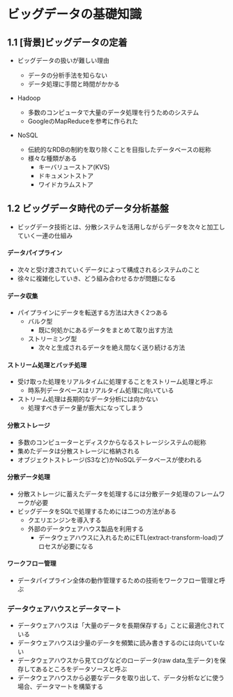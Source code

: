 # ビッグデータの基礎知識

## 1.1 [背景]ビッグデータの定着
- ビッグデータの扱いが難しい理由
  - データの分析手法を知らない
  - データ処理に手間と時間がかかる

- Hadoop
  - 多数のコンピュータで大量のデータ処理を行うためのシステム
  - GoogleのMapReduceを参考に作られた

- NoSQL
  - 伝統的なRDBの制約を取り除くことを目指したデータベースの総称
  - 様々な種類がある
    - キーバリューストア(KVS)
    - ドキュメントストア
    - ワイドカラムストア
    
## 1.2 ビッグデータ時代のデータ分析基盤
- ビッグデータ技術とは、分散システムを活用しながらデータを次々と加工していく一連の仕組み

#### データパイプライン
- 次々と受け渡されていくデータによって構成されるシステムのこと
- 徐々に複雑化していき、どう組み合わせるかが問題になる

#### データ収集
- パイプラインにデータを転送する方法は大きく2つある
  - バルク型
    - 既に何処かにあるデータをまとめて取り出す方法
  - ストリーミング型
    - 次々と生成されるデータを絶え間なく送り続ける方法

#### ストリーム処理とバッチ処理
- 受け取った処理をリアルタイムに処理することをストリーム処理と呼ぶ
  - 時系列データベースはリアルタイム処理に向いている
- ストリーム処理は長期的なデータ分析には向かない
  - 処理すべきデータ量が膨大になってしまう

#### 分散ストレージ
- 多数のコンピューターとディスクからなるストレージシステムの総称
- 集めたデータは分散ストレージに格納される
- オブジェクトストレージ(S3など)かNoSQLデータベースが使われる

#### 分散データ処理
- 分散ストレージに蓄えたデータを処理するには分散データ処理のフレームワークが必要
- ビッグデータをSQLで処理するためには二つの方法がある
  - クエリエンジンを導入する
  - 外部のデータウェアハウス製品を利用する
    - データウェアハウスに入れるためにETL(extract-transform-load)プロセスが必要になる

#### ワークフロー管理
- データパイプライン全体の動作管理するための技術をワークフロー管理と呼ぶ

### データウェアハウスとデータマート
- データウェアハウスは「大量のデータを長期保存する」ことに最適化されている
- データウェアハウスは少量のデータを頻繁に読み書きするのには向いていない
- データウェアハウスから見てログなどのローデータ(raw data,生データ)を保存してあるところをデータソースと呼ぶ
- データウェアハウスから必要なデータを取り出して、データ分析などに使う場合、データマートを構築する
